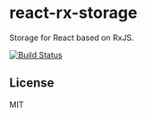 # react-rx-storage

Storage for React based on RxJS.

[![Build Status](https://travis-ci.org/vidul-nikolaev-petrov/react-rx-storage.svg?branch=master)](https://travis-ci.org/vidul-nikolaev-petrov/react-rx-storage)

## License

  MIT